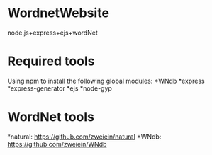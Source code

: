 WordnetWebsite
==============

node.js+express+ejs+wordNet

Required tools
=============
Using npm to install the following global modules:
*WNdb
*express
*express-generator
*ejs
*node-gyp

WordNet tools
============
*natural: https://github.com/zweiein/natural
*WNdb: https://github.com/zweiein/WNdb


